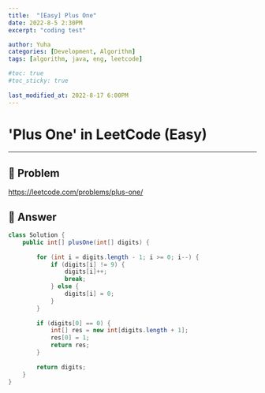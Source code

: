 ```yaml
---
title:  "[Easy] Plus One"
date: 2022-8-5 2:30PM
excerpt: "coding test"

author: Yuha
categories: [Development, Algorithm]
tags: [algorithm, java, eng, leetcode]

#toc: true
#toc_sticky: true
 
last_modified_at: 2022-8-17 6:00PM
---
```


# 'Plus One' in LeetCode (Easy)

---

## 📌 Problem
<https://leetcode.com/problems/plus-one/>

## 📌 Answer
```java
class Solution {
    public int[] plusOne(int[] digits) {
        
        for (int i = digits.length - 1; i >= 0; i--) {
            if (digits[i] != 9) {
                digits[i]++;
                break;
            } else {
                digits[i] = 0;
            }
        }
        
        if (digits[0] == 0) {
            int[] res = new int[digits.length + 1];
            res[0] = 1;
            return res;
        }
        
        return digits;
    }
}
```
